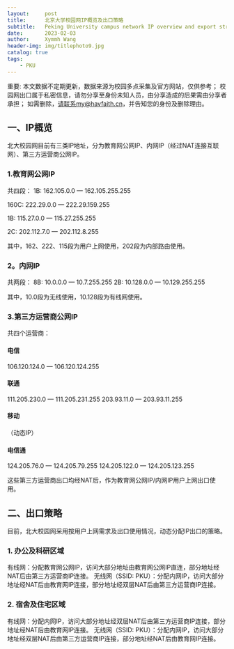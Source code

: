 ```yaml
---
layout:     post
title:      北京大学校园网IP概览及出口策略
subtitle:   Peking University campus network IP overview and export strategy
date:       2023-02-03
author:     Xymmh Wang
header-img: img/titlephoto9.jpg
catalog: true
tags:
    - PKU
---
```


重要: 
本文数据不定期更新，数据来源为校园多点采集及官方网站，仅供参考；
校园网出口属于私密信息，请勿分享至身份未知人员，由分享造成的后果需由分享者承担；
如需删除，请联系my@havfaith.cn，并告知您的身份及删除理由。


## 一、IP概览
北大校园网目前有三类IP地址，分为教育网公网IP、内网IP（经过NAT连接互联网）、第三方运营商公网IP。  

### 1.教育网公网IP
共四段：
1B: 162.105.0.0 — 162.105.255.255  

160C: 222.29.0.0 — 222.29.159.255  

1B: 115.27.0.0 — 115.27.255.255  

2C: 202.112.7.0 — 202.112.8.255  


其中，162、222、115段为用户上网使用，202段为内部路由使用。  


### 2。内网IP
共两段：
8B: 10.0.0.0 — 10.7.255.255
2B: 10.128.0.0 — 10.129.255.255

其中，10.0段为无线使用，10.128段为有线网使用。

### 3.第三方运营商公网IP
共四个运营商：
#### 电信
106.120.124.0 — 106.120.124.255
#### 联通 
111.205.230.0 — 111.205.231.255
203.93.11.0 — 203.93.11.255
#### 移动
（动态IP）
#### 电信通
124.205.76.0 — 124.205.79.255
124.205.122.0 — 124.205.123.255

这些第三方运营商出口均经NAT后，作为教育网公网IP/内网IP用户上网出口使用。


## 二、出口策略

目前，北大校园网采用按用户上网需求及出口使用情况，动态分配IP出口的策略。

### 1. 办公及科研区域
有线网：分配教育网公网IP，访问大部分地址由教育网公网IP直连，部分地址经NAT后由第三方运营商IP连接。
无线网（SSID: PKU）：分配内网IP，访问大部分地址经NAT后由教育网IP连接，部分地址经双层NAT后由第三方运营商IP连接。

### 2. 宿舍及住宅区域
有线网：分配内网IP，访问大部分地址经双层NAT后由第三方运营商IP连接，部分地址经NAT后由教育网IP连接。
无线网（SSID: PKU）：分配内网IP，访问大部分地址经双层NAT后由第三方运营商IP连接，部分地址经NAT后由教育网IP连接。




